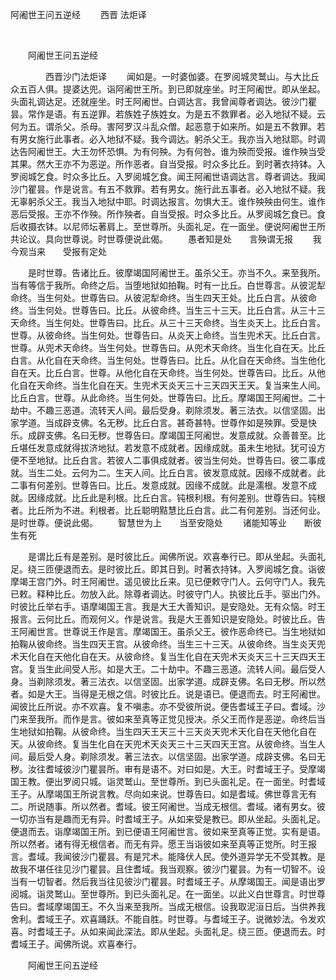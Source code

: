   阿阇世王问五逆经
                        　　西晋 法炬译

                        
        　      


　　阿阇世王问五逆经

　　　　西晋沙门法炬译
　　闻如是。一时婆伽婆。在罗阅城灵鹫山。与大比丘众五百人俱。提婆达兜。诣阿阇世王所。到已即就座坐。时王阿阇世。即从坐起。头面礼调达足。还就座坐。时王阿阇世。白调达言。我曾闻尊者调达。彼沙门瞿昙。常作是语。有五逆罪。若族姓子族姓女。为是五不救罪者。必入地狱不疑。云何为五。谓杀父。杀母。害阿罗汉斗乱众僧。起恶意于如来所。如是五不救罪。若有男女施行此事者。必入地狱不疑。我今调达。躬杀父王。我亦当入地狱耶。时调达告阿阇世王。大王勿怀恐惧。为有何殃。为有何咎。谁为殃而受报。谁作殃当受其果。然大王亦不为恶逆。所作恶者。自当受报。时众多比丘。到时著衣持钵。入罗阅城乞食。时众多比丘。入罗阅城乞食。闻王阿阇世语调达言。尊者调达。我闻沙门瞿昙。作是说言。有五不救罪。若有男女。施行此五事者。必入地狱不疑。我无辜躬杀父王。我当入地狱中耶。时调达报言。勿惧大王。谁作殃殃由何生。谁作恶后受报。王亦不作殃。所作殃者。自当受报。时众多比丘。从罗阅城乞食已。食后收摄衣钵。以尼师坛著肩上。至世尊所。头面礼足。在一面坐。便说阿阇世王所共论议。具向世尊说。时世尊便说此偈。
　　愚者知是处　　言殃谓无报
　　我今观当来　　受报有定处

　　是时世尊。告诸比丘。彼摩竭国阿阇世王。虽杀父王。亦当不久。来至我所。当有等信于我所。命终之后。当堕地狱如拍鞠。时有一比丘。白世尊言。从彼泥犁命终。当生何处。世尊告曰。从彼泥犁命终。当生四天王处。比丘白言。从彼命终。当生何处。世尊告曰。比丘。从彼命终。当生三十三天。比丘白言。从三十三天命终。当生何处。世尊告曰。比丘。从三十三天命终。当生炎天上。比丘白言。世尊。从彼命终。当生何处。世尊告曰。从炎天上命终。当生兜术天。比丘白言。世尊。从兜术天命终。当生何处。世尊告曰。从兜术天命终。当生化自在天。比丘白言。从化自在天命终。当生何处。世尊告曰。比丘。从化自在天命终。当生他化自在天。比丘白言。世尊。从他化自在天命终。当生何处。世尊告曰。比丘。从他化自在天命终。当生化自在天。生兜术天炎天三十三天四天王天。复当来生人间。比丘白言。世尊。从此命终。当生何处。世尊告曰。比丘。摩竭国王阿阇世。二十劫中。不趣三恶道。流转天人间。最后受身。剃除须发。著三法衣。以信坚固。出家学道。当成辟支佛。名无秽。比丘白言。甚奇甚特。世尊作如是殃罪。受是快乐。成辟支佛。名曰无秽。世尊告曰。摩竭国王阿阇世。发意成就。众善普至。比丘堪任发意成就得拔济地狱。若发意不成就者。因缘成就。虽未生地狱。犹可设方便不至地狱。比丘白言。若彼人二事俱成就者。彼当生何处。世尊告曰。彼二事成就。当生二处。云何为二。生天人间。比丘白言。彼发意成就。因缘不成就者。此二事有何差别。世尊告曰。比丘。发意成就。因缘不成就。此是濡根。发意不成就。因缘成就。比丘此是利根。比丘白言。钝根利根。有何差别。世尊告曰。钝根者。比丘所为不进。利根者。比丘聪明黠慧比丘白言。此二有何差别。当还何业。是时世尊。便说此偈。
　　智慧世为上　　当至安隐处
　　诸能知等业　　断彼生有死

　　是谓比丘有是差别。是时彼比丘。闻佛所说。欢喜奉行已。即从坐起。头面礼足。绕三匝便退而去。是时彼比丘。即其日到。时著衣持钵。入罗阅城乞食。诣彼摩竭王宫门外。时王阿阇世。遥见彼比丘来。见已便敕守门人。云何守门人。我先已敕。释种比丘。勿放入此。除尊者调达。时彼守门人。执彼比丘手。驱出门外。时彼比丘举右手。语摩竭国王言。我是大王大善知识。是安隐处。无有众恼。时王报言。云何比丘。而观何义。作是说言。我是大王善知识是安隐处。时彼比丘。告王阿阇世言。世尊说王作是言。摩竭国王。虽杀父王。彼作恶命终已。当生地狱如拍鞠从彼命终。当生四天王宫。从彼命终。当生三十三天。从彼命终。当生炎天兜术天化自在天他化自在天。从彼命终。复当生化自在天兜术天炎天三十三天四天王宫。复当生此间受人形。如是大王。二十劫中。不趣三恶道。流转人间。最后受人身。当剃除须发。著三法衣。以信坚固。出家学道。成辟支佛。名曰无秽。所以然者。如是大王。当得是无根之信。时彼比丘。说是语已。便退而去。时王阿阇世。闻彼比丘所说。亦不欢喜。复不嗔恚。亦不受彼所说。便告耆域王子曰。耆域。沙门来至我所。而作是言。彼如来至真等正觉见授决。杀父王而作是恶逆。命终后当生地狱如拍鞠。从彼命终。当生四天王天三十三天炎天兜术天化自在天他化自在天。从彼命终。复当生化自在天兜术天炎天三十三天四天王宫。从彼命终。当生人间。最后受人身。剃除须发。著三法衣。以信坚固。出家学道。成辟支佛。名曰无秽。汝往耆域彼沙门瞿昙所。审有是语不。对曰如是。大王。时耆域王子。受摩竭国王教。便出罗阅只城。诣灵鹫山。至世尊所。到已头面礼足。在一面坐。时耆域王子。从摩竭国王所说言教。尽向如来说。世尊告曰。如是耆域。佛世尊言无有二。所说随事。所以然者。耆域。彼王阿阇世。当成无根信。耆域。诸有男女。彼一切亦当有是趣而无有异。时耆域王子。从如来受是教已。即从坐起。头面礼足。便退而去。诣摩竭国王所。到已便语王阿阇世言。彼如来至真等正觉。实有是语。所以然者。诸有得无根信者。而无有异。愿王当诣彼如来至真等正觉所。时王报言。耆域。我闻彼沙门瞿昙。有是咒术。能降伏人民。使外道异学无不受其教。是故我不堪任往见沙门瞿昙。且住耆域。我当观察。彼沙门瞿昙。为有一切智不。设当有一切智者。然后我当往见彼沙门瞿昙。时耆域王子。从摩竭国王。闻是语出罗阅城。诣灵鹫山。至世尊所。到已头面礼足。在一面坐。以此义白世尊言。时世尊告曰。耆域摩竭国王。不久当来至我所。当成无根信。设我取泥洹日后。当供养我舍利。耆域王子。欢喜踊跃。不能自胜。时世尊。与耆域王子。说微妙法。令发欢喜。时耆域王子。从如来闻此深法。即从坐起。头面礼足。绕三匝。便退而去。时耆域王子。闻佛所说。欢喜奉行。

　　阿阇世王问五逆经


